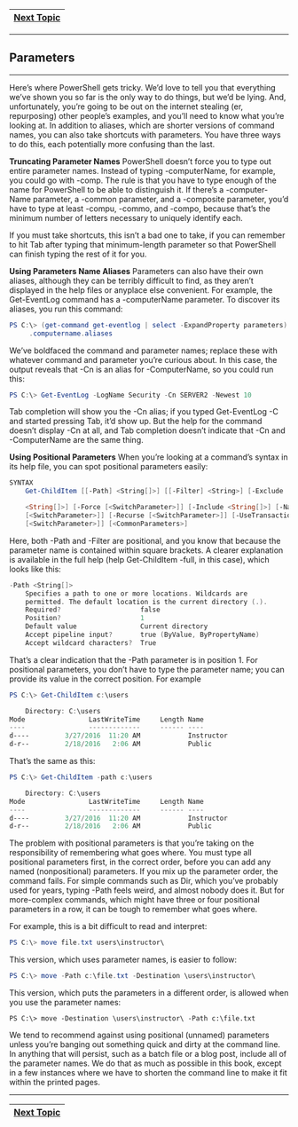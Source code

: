 |[Next Topic](/00-Table-of-Contents.md)|
|---|

---

## Parameters

---

Here’s where PowerShell gets tricky. We’d love to tell you that everything we’ve shown you so far is the only way to do things, but we’d be lying. And, unfortunately, you’re going to be out on the internet stealing (er, repurposing) other people’s examples, and you’ll need to know what you’re looking at.  In addition to aliases, which are shorter versions of command names, you can also take shortcuts with parameters. You have three ways to do this, each potentially more confusing than the last.

**Truncating Parameter Names**
PowerShell doesn’t force you to type out entire parameter names. Instead of typing -computerName, for example, you could go with -comp. The rule is that you have to type enough of the name for PowerShell to be able to distinguish it. If there’s a -computer-Name parameter, a -common parameter, and a -composite parameter, you’d have to type at least -compu, -commo, and -compo, because that’s the minimum number of letters necessary to uniquely identify each.

If you must take shortcuts, this isn’t a bad one to take, if you can remember to hit Tab after typing that minimum-length parameter so that PowerShell can finish typing the rest of it for you.

**Using Parameters Name Aliases**
Parameters can also have their own aliases, although they can be terribly difficult to find, as they aren’t displayed in the help files or anyplace else convenient. For example, the Get-EventLog command has a -computerName parameter. To discover its aliases, you run this command:
```powershell
PS C:\> (get-command get-eventlog | select -ExpandProperty parameters)
     .computername.aliases
```
We’ve boldfaced the command and parameter names; replace these with whatever command and parameter you’re curious about. In this case, the output reveals that -Cn is an alias for -ComputerName, so you could run this:

```powershell
PS C:\> Get-EventLog -LogName Security -Cn SERVER2 -Newest 10
```
Tab completion will show you the -Cn alias; if you typed Get-EventLog -C and started pressing Tab, it’d show up. But the help for the command doesn’t display -Cn at all, and Tab completion doesn’t indicate that -Cn and -ComputerName are the same thing.

**Using Positional Parameters**
When you’re looking at a command’s syntax in its help file, you can spot positional parameters easily:

```powershell
SYNTAX
    Get-ChildItem [[-Path] <String[]>] [[-Filter] <String>] [-Exclude

    <String[]>] [-Force [<SwitchParameter>]] [-Include <String[]>] [-Name
    [<SwitchParameter>]] [-Recurse [<SwitchParameter>]] [-UseTransaction
    [<SwitchParameter>]] [<CommonParameters>]
```
Here, both -Path and -Filter are positional, and you know that because the parameter name is contained within square brackets. A clearer explanation is available in the full help (help Get-ChildItem -full, in this case), which looks like this:

```powershell
-Path <String[]>
    Specifies a path to one or more locations. Wildcards are
    permitted. The default location is the current directory (.).
    Required?                    false
    Position?                    1
    Default value                Current directory
    Accept pipeline input?       true (ByValue, ByPropertyName)
    Accept wildcard characters?  True
```
That’s a clear indication that the -Path parameter is in position 1. For positional parameters, you don’t have to type the parameter name; you can provide its value in the correct position. For example

```powershell
PS C:\> Get-ChildItem c:\users

    Directory: C:\users
Mode                LastWriteTime     Length Name
----                -------------     ------ ----
d----         3/27/2016  11:20 AM            Instructor
d-r--         2/18/2016   2:06 AM            Public
```
That’s the same as this:
```powershell
PS C:\> Get-ChildItem -path c:\users

    Directory: C:\users
Mode                LastWriteTime     Length Name
----                -------------     ------ ----
d----         3/27/2016  11:20 AM            Instructor
d-r--         2/18/2016   2:06 AM            Public
```
The problem with positional parameters is that you’re taking on the responsibility of remembering what goes where. You must type all positional parameters first, in the correct order, before you can add any named (nonpositional) parameters. If you mix up the parameter order, the command fails. For simple commands such as Dir, which you’ve probably used for years, typing -Path feels weird, and almost nobody does it. But for more-complex commands, which might have three or four positional parameters in a row, it can be tough to remember what goes where.

For example, this is a bit difficult to read and interpret:

```powershell
PS C:\> move file.txt users\instructor\
```
This version, which uses parameter names, is easier to follow:

```powershell
PS C:\> move -Path c:\file.txt -Destination \users\instructor\
```
This version, which puts the parameters in a different order, is allowed when you use the parameter names:
```poweshell
PS C:\> move -Destination \users\instructor\ -Path c:\file.txt
```
We tend to recommend against using positional (unnamed) parameters unless you’re banging out something quick and dirty at the command line. In anything that will persist, such as a batch file or a blog post, include all of the parameter names. We do that as much as possible in this book, except in a few instances where we have to shorten the command line to make it fit within the printed pages.

---

|[Next Topic](/03_Powershell_Commands/04_Errors.md)|
|---|
